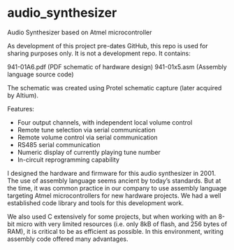 # audio_synthesizer
Audio Synthesizer based on Atmel microcontroller

As development of this project pre-dates GitHub, this repo is used for sharing purposes only. It is not a development repo. It contains:

941-01A6.pdf (PDF schematic of hardware design)
941-01x5.asm (Assembly language source code)

The schematic was created using Protel schematic capture (later acquired by Altium). 

Features:
- Four output channels, with independent local volume control
- Remote tune selection via serial communication
- Remote volume control via serial communication
- RS485 serial communication
- Numeric display of currently playing tune number
- In-circuit reprogramming capability


I designed the hardware and firmware for this audio synthesizer in 2001. The use of assembly language seems ancient by today’s standards. But at the time, it was common practice in our company to use assembly language targeting Atmel microcontrollers for new hardware projects. We had a well established code library and tools for this development work.

We also used C extensively for some projects, but when working with an 8-bit micro with very limited resources (i.e. only 8kB of flash, and 256 bytes of RAM), it is critical to be as efficient as possible. In this environment, writing assembly code offered many advantages.

